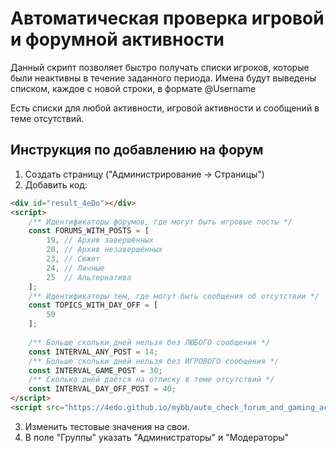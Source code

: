 # Автоматическая проверка игровой и форумной активности

Данный скрипт позволяет быстро получать списки игроков, которые были неактивны в течение заданного периода. Имена будут выведены списком, каждое с новой строки, в формате @Username

Есть списки для любой активности, игровой активности и сообщений в теме отсутствий.

## Инструкция по добавлению на форум
1. Создать страницу ("Администрирование -> Страницы")
2. Добавить код:
``` html
<div id="result_4eDo"></div>
<script>
	/** Идентификаторы форумов, где могут быть игровые посты */
	const FORUMS_WITH_POSTS = [
		19, // Архив завершённых
		20, // Архив незавершённых
		23, // Сюжет
		24, // Личные
		25  // Альтернатива
	];
	/** Идентификаторы тем, где могут быть сообщения об отсутствии */
	const TOPICS_WITH_DAY_OFF = [
		50
	];
	
	/** Больше скольки дней нельзя без ЛЮБОГО сообщения */
	const INTERVAL_ANY_POST = 14;
	/** Больше скольки дней нельзя без ИГРОВОГО сообщения */
	const INTERVAL_GAME_POST = 30;
	/** Сколько дней даётся на отписку в теме отсутствий */
	const INTERVAL_DAY_OFF_POST = 40;
</script>
<script src="https://4edo.github.io/mybb/auto_check_forum_and_gaming_activity/script.js"></script>
```
3. Изменить тестовые значения на свои.
4. В поле "Группы" указать "Администраторы" и "Модераторы"
